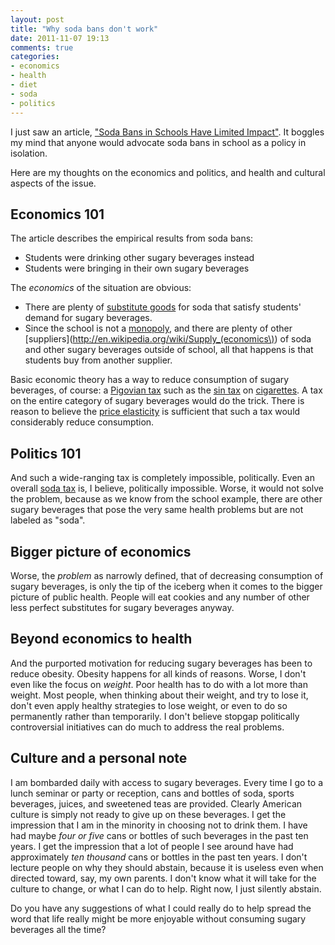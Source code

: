 ```yaml
---
layout: post
title: "Why soda bans don't work"
date: 2011-11-07 19:13
comments: true
categories:
- economics
- health
- diet
- soda
- politics
---
```

I just saw an article, ["Soda Bans in Schools Have Limited Impact"](http://well.blogs.nytimes.com/2011/11/07/soda-bans-in-schools-have-limited-benefit/). It boggles my mind that anyone would advocate soda bans in school as a policy in isolation.

Here are my thoughts on the economics and politics, and health and cultural aspects of the issue.

<!--more-->

## Economics 101

The article describes the empirical results from soda bans:

- Students were drinking other sugary beverages instead
- Students were bringing in their own sugary beverages

The *economics* of the situation are obvious:

- There are plenty of [substitute goods](http://en.wikipedia.org/wiki/Substitute_good) for soda that satisfy students' demand for sugary beverages.
- Since the school is not a [monopoly](http://en.wikipedia.org/wiki/Monopoly), and there are plenty of other [suppliers](http://en.wikipedia.org/wiki/Supply_(economics\)) of soda and other sugary beverages outside of school, all that happens is that students buy from another supplier.

Basic economic theory has a way to reduce consumption of sugary beverages, of course: a [Pigovian tax](http://en.wikipedia.org/wiki/Pigovian_tax) such as the [sin tax](http://en.wikipedia.org/wiki/Sin_tax) on [cigarettes](http://en.wikipedia.org/wiki/Cigarette_taxes_in_the_United_States). A tax on the entire category of sugary beverages would do the trick. There is reason to believe the [price elasticity](http://en.wikipedia.org/wiki/Price_elasticity_of_demand) is sufficient that such a tax would considerably reduce consumption.

## Politics 101

And such a wide-ranging tax is completely impossible, politically. Even an overall [soda tax](http://en.wikipedia.org/wiki/Soda_tax) is, I believe, politically impossible. Worse, it would not solve the problem, because as we know from the school example, there are other sugary beverages that pose the very same health problems but are not labeled as "soda".

## Bigger picture of economics

Worse, the *problem* as narrowly defined, that of decreasing consumption of sugary beverages, is only the tip of the iceberg when it comes to the bigger picture of public health. People will eat cookies and any number of other less perfect substitutes for sugary beverages anyway.

## Beyond economics to health

And the purported motivation for reducing sugary beverages has been to reduce obesity. Obesity happens for all kinds of reasons. Worse, I don't even like the focus on *weight*. Poor health has to do with a lot more than weight. Most people, when thinking about their weight, and try to lose it, don't even apply healthy strategies to lose weight, or even to do so permanently rather than temporarily. I don't believe stopgap politically controversial initiatives can do much to address the real problems.

## Culture and a personal note

I am bombarded daily with access to sugary beverages. Every time I go to a lunch seminar or party or reception, cans and bottles of soda, sports beverages, juices, and sweetened teas are provided. Clearly American culture is simply not ready to give up on these beverages. I get the impression that I am in the minority in choosing not to drink them. I have had maybe *four or five* cans or bottles of such beverages in the past ten years. I get the impression that a lot of people I see around have had approximately *ten thousand* cans or bottles in the past ten years. I don't lecture people on why they should abstain, because it is useless even when directed toward, say, my own parents. I don't know what it will take for the culture to change, or what I can do to help. Right now, I just silently abstain.

Do you have any suggestions of what I could really do to help spread the word that life really might be more enjoyable without consuming sugary beverages all the time?
